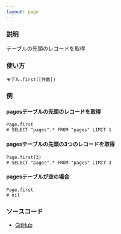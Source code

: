 ```yaml
---
layout: page
---
```

### 説明
テーブルの先頭のレコードを取得

### 使い方
    モデル.first([件数])

### 例
#### pagesテーブルの先頭のレコードを取得
    Page.first
    # SELECT "pages".* FROM "pages" LIMIT 1

#### pagesテーブルの先頭の3つのレコードを取得
    Page.first(3)
    # SELECT "pages".* FROM "pages" LIMIT 3

#### pagesテーブルが空の場合
    Page.first
    # nil

### ソースコード
* [GitHub](https://github.com/rails/rails/blob/f33d52c95217212cbacc8d5e44b5a8e3cdc6f5b3/activerecord/lib/active_record/relation/finder_methods.rb#L116)